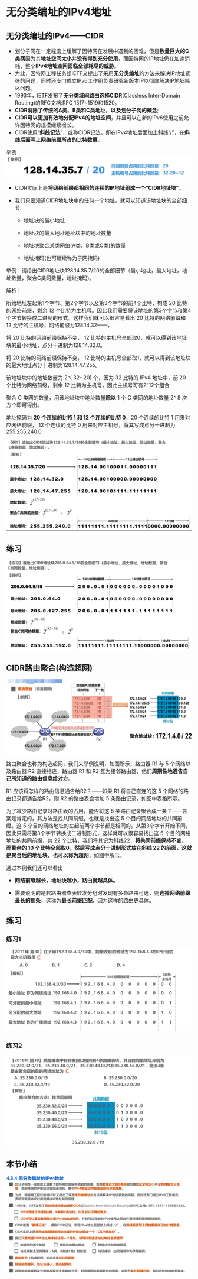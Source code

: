 # 无分类编址的IPv4地址

## 无分类编址的IPv4——CIDR

- 划分子网在一定程度上缓解了因特网在发展中遇到的困难，但是**数量巨大的C类网**因为其**地址空间太小**并**没有得到充分使用**，而因特网的IP地址仍在加速消耗，整个**IPv4地址空间面临全部耗尽的威胁**。
- 为此，因特网工程任务组IETF又提出了采用**无分类编址**的方法来解决IP地址紧张的问题，同时还专门成立IPv6工作组负责研究新版本IP以彻底解决IP地址耗尽问题。
- 1993年，IETF发布了**无分类域间路由选择CIDR**(Classless Inter-Domain Routing)的RFC文档:RFC 1517~1519和1520。
- **CIDR消除了传统的A类、B类和C类地址，以及划分子网的概念**;
- **CIDR可以更加有效地分配IPv4的地址空间**，并且可以在新的IPv6使用之前允许因特网的规模继续增长。
- CIDR使用“**斜线记法**”，或称CIDR记法。即在IPv4地址后面加上斜线“/”，在**斜线后面写上网络前缀所占的比特数量**。


举例：
![image-20230322200922316](./assets/image-20230322200922316.png)

- CIDR实际上是**将网络前缀都相同的连续的IP地址组成一个“CIDR地址块”**。

- 我们只要知道CIDR地址块中的任何一个地址，就可以知道该地址块的全部细节:

  - 地址块的最小地址

  - 地址块的最大地址地址块中的地址数量

  - 地址块聚合某类网络(A类、B类或C类)的数量

  - 地址掩码(也可继续称为子网掩码)

举例：请给出CIDR地址块128.14.35.7/20的全部细节（最小地址，最大地址，地址数量，聚合C类网数量，地址掩码)。

解析：

所给地址左起第1个字节、第2个字节以及第3个字节的前4个比特，构成 20 比特的网络前缀，剩余 12 个比特为主机号。因此我们需要将该地址的第3个字节和第4个字节转换成二进制的形式。这样我们就可以很容易看出 20 比特的网络前缀和 12 比特的主机号，网络前缀为128.14.32——，

将 20 比特的网络前缀保持不变， 12 比特的主机号全部取0，就可以得到该地址块的最小地址，点分十进制为128.14.32.0。

将 20 比特的网络前缀保持不变， 12 比特的主机号全部取1，就可以得到该地址块的最大地址点分十进制为128.14.47.255。

该地址块中的地址数量为 2^( 32- 20) 个，因为 32 比特的 IPv4 地址中，前 20 个比特为网络前缀，剩余 12 比特为主机号，因此主机号可有2^12个组合

聚合 C 类网的数量，用该地址块中地址数量**除以** 1 个 C 类网的地址数量 2^ 8 次方个即可得出。

地址掩码为 **20 个连续的比特 1 和 12 个连续的比特 0**，20 个连续的比特 1 用来对应网络前缀， 12 个连续的比特 0 用来对应主机号，将其写成点分十进制为255.255.240.0

![image-20230322202715341](./assets/image-20230322202715341.png)

## 练习

![image-20230322202740986](./assets/image-20230322202740986.png)

## CIDR路由聚合(构造超网)

![image-20230322203118338](./assets/image-20230322203118338.png)

路由聚合也称为构造超网，我们来举例说明，如图所示，路由器 R1 与 5 个网络以及路由器 R2 直接相连，路由器 R1 和 R2 互为相邻路由器，他们**周期性地通告自己所知道的路由信息给对方**。

 R1 应该将怎样的路由信息通告给R2？——如果 R1 将自己直连的这 5 个网络的路由记录都通告给R2，则 R2 的路由表会增加 5 条路由记录，如图中表格所示。

为了减少路由记录对路由表的占用，能否将这 5 条路由记录聚合成一条？——答案是肯定的，其方法是找共同前缀，也就是找出这 5 个目的网络地址的共同前缀。这 5 个目的网络地址的左起前两个字节都是相同的，从第3个字节开始不同，因此只需将第3个字节转换成二进制形式，这样就可以很容易找出这 5 个目的网络地址的共同前缀，共 22 个比特，我们将其记为斜线22，**将共同前缀保持不变，而剩余的 10 个比特全部取0，然后写成点分十进制形式放在斜线 22 的前面，这就是聚合后的地址块，也可以称为超网**，如图中所示。

通过本例我们还可以看出

- **网络前缀越长，地址块越小，路由就越具体。**

- 需要说明的是若路由器查表转发分组时发现有多条路由可选，则**选择网络前缀最长的那条**，这称为**最长前缀匹配**，因为这样的路由更具体。

## 练习

### 练习1

![image-20230322203915051](./assets/image-20230322203915051.png)

### 练习2

![image-20230322203940401](./assets/image-20230322203940401.png)

## 本节小结

![image-20230322204017483](./assets/image-20230322204017483.png)

